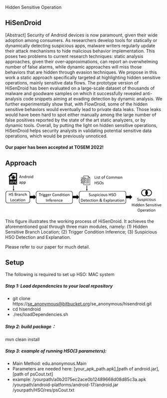 Hidden Sensitive Operation

## HiSenDroid

[Abstract] Security of Android devices is now paramount, given their wide adoption among consumers.
As researchers develop tools for statically or dynamically detecting suspicious apps, malware writers regularly update their attack mechanisms to hide malicious behavior implementation.
This poses two problems to current research techniques: static analysis approaches, given their over-approximations, can report an overwhelming number of false alarms, while dynamic approaches will miss those behaviors that are hidden through evasion techniques.
We propose in this work a static approach specifically targeted at highlighting hidden sensitive operations, mainly sensitive data flows. The prototype version of HiSenDroid has been evaluated on a large-scale dataset of thousands of malware and goodware samples on which it successfully revealed anti-analysis code snippets aiming at evading detection by dynamic analysis. We further experimentally show that, with FlowDroid, some of the hidden sensitive behaviors would eventually lead to private data leaks.
Those leaks would have been hard to spot either manually among the large number of false positives reported by the state of the art static analyzers, or by dynamic tools. Overall, by putting the light on hidden sensitive operations, HiSenDroid helps security analysts in validating potential sensitive data operations, which would be previously unnoticed.

#### Our paper has been accepted at TOSEM 2022!

## Approach
![avatar](HiSenDroid-fig_overview-02.jpg)

This figure illustrates the working process of HiSenDroid. It achieves the aforementioned goal through three main modules, namely: (1) Hidden Sensitive Branch Location; (2) Trigger Condition Inference; (3) Suspicious HSO Detection and Explanation.

Please refer to our paper for much detail.

## Setup
The following is required to set up HSO:
 MAC system

##### Step 1: Load dependencies to your local repository
* git clone https://se_anonymous@bitbucket.org/se_anonymous/hisendroid.git
* cd hisendroid
* ./res/loadDependencies.sh

##### Step 2: build package：
mvn clean install

##### Step 3: example of running HSO(3 parameters):
* Main Method: edu.anonymous.Main
* Parameters are needed here: [your_apk_path.apk],[path of android.jar],[path of psCout.txt]
* example:
/yourpath/a0b2075ec2ace0b12489668d08d85c3a.apk
/yourpath/android-platforms/android-17/android.jar
/yourpath/HSO/res/psCout.txt

